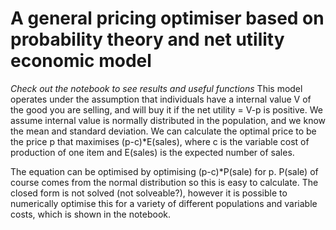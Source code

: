 # A general pricing optimiser based on probability theory and net utility economic model
*Check out the notebook to see results and useful functions*
This model operates under the assumption that individuals have a internal value V of the good you are selling, and will buy it if the net utility = V-p is positive.
We assume internal value is normally distributed in the population, and we know the mean and standard deviation.
We can calculate the optimal price to be the price p that maximises (p-c)*E(sales), where c is the variable cost of production of one item and E(sales) is the expected number of sales.

The equation can be optimised by optimising (p-c)*P(sale) for p. P(sale) of course comes from the normal distribution so this is easy to calculate. The closed form is not solved (not solveable?), however it is possible to numerically optimise this for a variety of different populations and variable costs, which is shown in the notebook.

